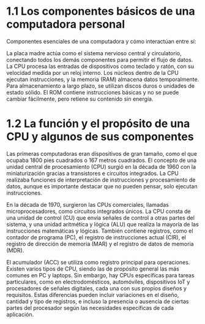 # 1.1 Los componentes básicos de una computadora personal

Componentes esenciales de una computadora y cómo interactúan entre sí:

La placa madre actúa como el sistema nervioso central y circulatorio, conectando todos los demás componentes para permitir el flujo de datos. La CPU procesa las entradas de dispositivos como teclado y ratón, con su velocidad medida por un reloj interno. Los núcleos dentro de la CPU ejecutan instrucciones, y la memoria (RAM) almacena datos temporalmente. Para almacenamiento a largo plazo, se utilizan discos duros o unidades de estado sólido. El ROM contiene instrucciones básicas y no se puede cambiar fácilmente, pero retiene su contenido sin energía.

# 1.2 La función y el propósito de una CPU y algunos de sus componentes

Las primeras computadoras eran dispositivos de gran tamaño, como el que ocupaba 1800 pies cuadrados o 167 metros cuadrados. El concepto de una unidad central de procesamiento (CPU) surgió en la década de 1960 con la miniaturización gracias a transistores e circuitos integrados. La CPU realizaba funciones de interpretación de instrucciones y procesamiento de datos, aunque es importante destacar que no pueden pensar, solo ejecutan instrucciones.

En la década de 1970, surgieron las CPUs comerciales, llamadas microprocesadores, como circuitos integrados únicos. La CPU consta de una unidad de control (CU) que envía señales de control a otras partes del sistema, y una unidad aritmética y lógica (ALU) que realiza la mayoría de las instrucciones matemáticas y lógicas. También contiene registros, como el contador de programa (PC), el registro de instrucciones actual (CIR), el registro de dirección de memoria (MAR) y el registro de datos de memoria (MDR).

El acumulador (ACC) se utiliza como registro principal para operaciones. Existen varios tipos de CPU, siendo las de propósito general las más comunes en PC y laptops. Sin embargo, hay CPUs específicas para tareas particulares, como en electrodomésticos, automóviles, dispositivos IoT y procesadores de señales digitales, cada una con sus propios diseños y requisitos. Estas diferencias pueden incluir variaciones en el diseño, cantidad y tipo de registros, e incluso la presencia o ausencia de ciertas partes del procesador según las necesidades específicas de cada aplicación.


